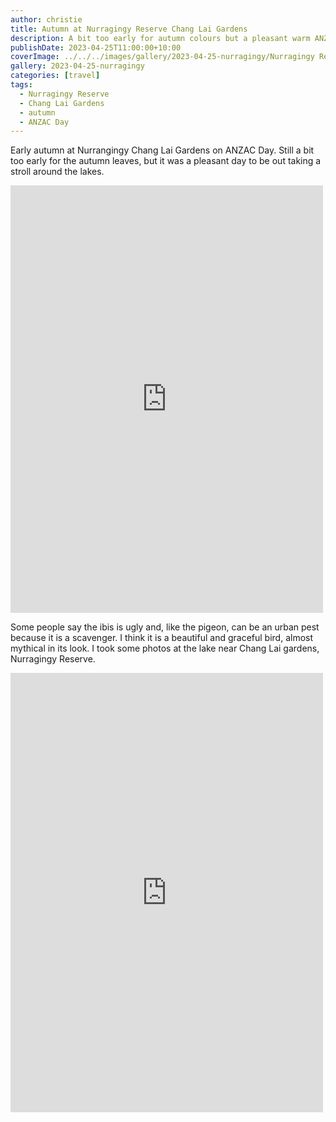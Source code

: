 ```yaml
---
author: christie
title: Autumn at Nurragingy Reserve Chang Lai Gardens
description: A bit too early for autumn colours but a pleasant warm ANZAC day.
publishDate: 2023-04-25T11:00:00+10:00
coverImage: ../../../images/gallery/2023-04-25-nurragingy/Nurragingy Reserve (6).jpeg
gallery: 2023-04-25-nurragingy
categories: [travel]
tags:
  - Nurragingy Reserve
  - Chang Lai Gardens
  - autumn
  - ANZAC Day
---
```

Early autumn at Nurrangingy Chang Lai Gardens on ANZAC Day. Still a bit too early for the autumn leaves, but it was a pleasant day to be out taking a stroll around the lakes.

<iframe src="https://www.facebook.com/plugins/post.php?href=https%3A%2F%2Fwww.facebook.com%2Fchris1.tham%2Fposts%2Fpfbid02JECNk5aMkvVdhNetcaN6CpppJCHGqWiXC289nbohzkybyy68ZQqn5A7TNVwkn6Jcl&show_text=true&width=500" width="500" height="684" style="border:none;overflow:hidden" scrolling="no" frameborder="0" allowfullscreen="true" allow="autoplay; clipboard-write; encrypted-media; picture-in-picture; web-share"></iframe>

Some people say the ibis is ugly and, like the pigeon, can be an urban pest because it is a scavenger. I think it is a beautiful and graceful bird, almost mythical in its look. I took some photos at the lake near Chang Lai gardens, Nurragingy Reserve.

<iframe src="https://www.facebook.com/plugins/post.php?href=https%3A%2F%2Fwww.facebook.com%2Fchris1.tham%2Fposts%2Fpfbid021jQYZGhkUM1MSV7V74vFzH2tPdCeFug5njTexUbn7Gjs37W8V6gsziYUG8Lny35tl&show_text=true&width=500" width="500" height="703" style="border:none;overflow:hidden" scrolling="no" frameborder="0" allowfullscreen="true" allow="autoplay; clipboard-write; encrypted-media; picture-in-picture; web-share"></iframe>
